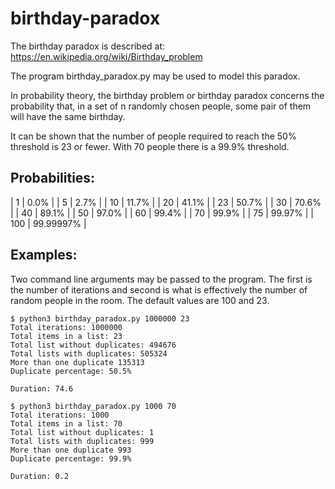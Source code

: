 # birthday-paradox

The birthday paradox is described at: https://en.wikipedia.org/wiki/Birthday_problem

The program birthday_paradox.py may be used to model this paradox.

In probability theory, the birthday problem or birthday paradox concerns the 
probability that, in a set of n randomly chosen people, some pair of them 
will have the same birthday.

It can be shown that the number of people required to reach the 50% threshold 
is 23 or fewer. With 70 people there is a 99.9% threshold.

## Probabilities:

| 1  | 0.0% |
| 5  | 2.7% |
| 10 | 11.7% |
| 20 | 41.1% |
| 23 | 50.7% |
| 30 | 70.6% |
| 40 | 89.1% |
| 50 | 97.0% |
| 60 | 99.4% |
| 70 | 99.9% |
| 75 | 99.97% |
| 100 | 99.99997% | 

## Examples:

Two command line arguments may be passed to the program. The first is the number of iterations
and second is what is effectively the number of random people in the room. 
The default values are 100 and 23.
```
$ python3 birthday_paradox.py 1000000 23
Total iterations: 1000000
Total items in a list: 23
Total list without duplicates: 494676
Total lists with duplicates: 505324
More than one duplicate 135313
Duplicate percentage: 50.5%

Duration: 74.6

$ python3 birthday_paradox.py 1000 70
Total iterations: 1000
Total items in a list: 70
Total list without duplicates: 1
Total lists with duplicates: 999
More than one duplicate 993
Duplicate percentage: 99.9%

Duration: 0.2
```
